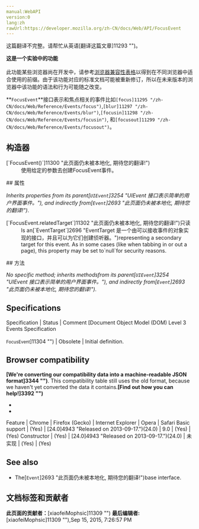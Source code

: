 ```yaml
---
manual:WebAPI
version:0
lang:zh
rawUrl:https://developer.mozilla.org/zh-CN/docs/Web/API/FocusEvent
---
```




这篇翻译不完整。请帮忙从英语[翻译这篇文章]11293 "")。






**这是一个实验中的功能**<br></br>此功能某些浏览器尚在开发中，请参考[浏览器兼容性表格](%2716#Browser_compatibility "")以得到在不同浏览器中适合使用的前缀。由于该功能对应的标准文档可能被重新修订，所以在未来版本的浏览器中该功能的语法和行为可能随之改变。




**`FocusEvent`**接口表示和焦点相关的事件比如`[focus]11295 "/zh-CN/docs/Web/Reference/Events/focus")`,`[blur]11297 "/zh-CN/docs/Web/Reference/Events/blur")`,`[focusin]11298 "/zh-CN/docs/Web/Reference/Events/focusin")`, 和`[focusout]11299 "/zh-CN/docs/Web/Reference/Events/focusout")`。


## 构造器<a name="构造器"></a>
<dl><dt>[`FocusEvent()`]11300 "此页面仍未被本地化, 期待您的翻译!")</dt><dd>使用给定的参数去创建FocusEvent事件。</dd></dl>
## 属性<a name="属性"></a>


<em>Inherits properties from its parent[`UIEvent`]3254 "UIEvent 接口表示简单的用户界面事件。"), and indirectly from[`Event`]2693 "此页面仍未被本地化, 期待您的翻译!")</em>.

<dl><dt>[`FocusEvent.relatedTarget`]11302 "此页面仍未被本地化, 期待您的翻译!")只读</dt><dd>Is an[`EventTarget`]2696 "EventTarget 是一个由可以接收事件的对象实现的接口，并且可以为它们创建侦听器。")representing a secondary target for this event. As in some cases (like when tabbing in or out a page), this property may be set to`null`for security reasons.</dd></dl>
## 方法<a name="方法"></a>


<em>No specific method; inherits methods<em>from its parent[`UIEvent`]3254 "UIEvent 接口表示简单的用户界面事件。"), and indirectly from[`Event`]2693 "此页面仍未被本地化, 期待您的翻译!").</em></em>


## Specifications<a name="Specifications"></a>
Specification | Status | Comment 
[Document Object Model (DOM) Level 3 Events Specification<br></br><small>FocusEvent</small>]11304 "") | Obsolete | Initial definition. 


## Browser compatibility<a name="Browser_compatibility"></a>


**[We&#39;re converting our compatibility data into a machine-readable JSON format]3344 "")**. This compatibility table still uses the old format, because we haven&#39;t yet converted the data it contains.**[Find out how you can help!]3392 "")**


* 
* 
Feature | Chrome | Firefox (Gecko) | Internet Explorer | Opera | Safari 
Basic support | (Yes) | [24.0]4943 "Released on 2013-09-17.")(24.0) | 9.0 | (Yes) | (Yes) 
Constructor | (Yes) | [24.0]4943 "Released on 2013-09-17.")(24.0) | 未实现 | (Yes) | (Yes) 




## See also<a name="See_also"></a>

* The[`Event`]2693 "此页面仍未被本地化, 期待您的翻译!")base interface.



## 文档标签和贡献者
**此页面的贡献者：**[xiaofeiMophsic]11309 "")
**最后编辑者:**[xiaofeiMophsic]11309 ""),<time>Sep 15, 2015, 7:26:57 PM</time>


